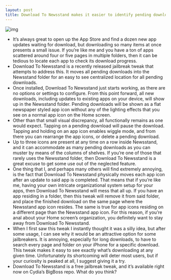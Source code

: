 ```yaml
---
layout: post
title: Download To Newsstand makes it easier to identify pending downloads
---
```

![img](http://media.idownloadblog.com/wp-content/uploads/2012/12/Download-To-Newsstand.jpg)
* It’s always great to open up the App Store and find a dozen new app updates waiting for download, but downloading so many items at once presents a small issue. If you’re like me and you have a ton of apps scattered around four or five pages in multiple folders, then it can be tedious to locate each app to check its download progress.
* Download To Newsstand is a recently released jailbreak tweak that attempts to address this. It moves all pending downloads into the Newsstand folder for an easy to see centralized location for all pending downloads.
* Once installed, Download To Newsstand just starts working, as there are no options or settings to configure. From this point forward, all new downloads, including updates to existing apps on your device, will show up in the Newsstand folder. Pending downloads will be shown as a flat newspaper styled app icon without any of the lighting effects that you see on a normal app icon on the Home screen.
* Other than that small visual discrepancy, all functionally remains as one would expect. Tapping on a pending download will pause the download. Tapping and holding on an app icon enables wiggle mode, and from there you can rearrange the app icons, or delete a pending download.
* Up to three icons are present at any time on a row inside Newsstand, and it can accommodate as many pending downloads as you can muster by means of the columns of shelves. If you’re one of those that rarely uses the Newsstand folder, then Download To Newsstand is a great excuse to get some use out of the neglected feature.
* One thing that I, and perhaps many others will find extremely annoying, is the fact that Download To Newsstand physically moves each app icon after an update to said app is completed. That means that if you’re like me, having your own intricate organizational system setup for your apps, then Download To Newsstand will mess that all up. If you have an app residing in a folder, then this tweak will remove it from said folder, and place the finished download on the same page where the Newsstand app icon resides. The same is true for app icons residing on a different page than the Newsstand app icon. For this reason, if you’re anal about your Home screen’s organization, you definitely want to stay away from Download To Newsstand.
* When I first saw this tweak I instantly thought it was a silly idea, but after some usage, I can see why it would be an attractive option for some jailbreakers. It is annoying, especially for long downloads, to have to search every page and folder on your iPhone for a specific download. This tweak makes it easy to see exactly what’s downloading at any given time. Unfortunately its shortcoming will deter most users, but if your curiosity is peaked at all, I suggest giving it a try.
* Download To Newsstand is a free jailbreak tweak, and it’s available right now on Cydia’s BigBoss repo. What do you think?

